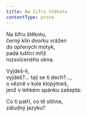 ```yaml
---
title: Na šifru štěkotu
contentType: prose
---
```


<section>

Na šifru štěkotu,  
černý klín dvorku vrážen  
do opřených motyk,  
padá luštící mříž  
rozsvíceného okna.

Vyjdeš-li,  
vyjdeš?… tají se ti dech?…,  
o vězně v kole klopýtneš,  
jenž v lehkém spánku zašeptá:

Co ti patří, co tě stihne,  
záludný jazyku?

</section>
